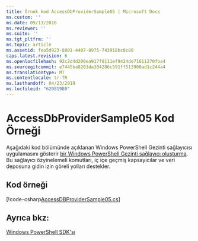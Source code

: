 ```yaml
---
title: Örnek kod AccessDbProviderSample05 | Microsoft Docs
ms.custom: ''
ms.date: 09/13/2016
ms.reviewer: ''
ms.suite: ''
ms.tgt_pltfrm: ''
ms.topic: article
ms.assetid: fea5d923-8001-4407-8975-743918bc8c80
caps.latest.revision: 6
ms.openlocfilehash: 92c2d4d200ea917f0111ef9424de71611270fba4
ms.sourcegitcommit: e7445ba8203da304286c591ff513900ad1c244a4
ms.translationtype: MT
ms.contentlocale: tr-TR
ms.lasthandoff: 04/23/2019
ms.locfileid: "62081980"
---
```

# <a name="accessdbprovidersample05-code-sample"></a>AccessDbProviderSample05 Kod Örneği

Aşağıdaki kod bölümünde açıklanan Windows PowerShell Gezinti sağlayıcısı uygulamasını gösterir [bir Windows PowerShell Gezinti sağlayıcı oluşturma](./creating-a-windows-powershell-navigation-provider.md). Bu sağlayıcı özyinelemeli komutları, iç içe geçmiş kapsayıcılar ve veri deposuna gidin izin göreli yolları destekler.

## <a name="code-sample"></a>Kod örneği

[!code-csharp[AccessDBProviderSample05.cs](../../powershell-sdk-samples/SDK-2.0/csharp/AccessDBProviderSample05/AccessDBProviderSample05.cs#L11-L1960 "AccessDBProviderSample05.cs")]

## <a name="see-also"></a>Ayrıca bkz:

[Windows PowerShell SDK'sı](../windows-powershell-reference.md)